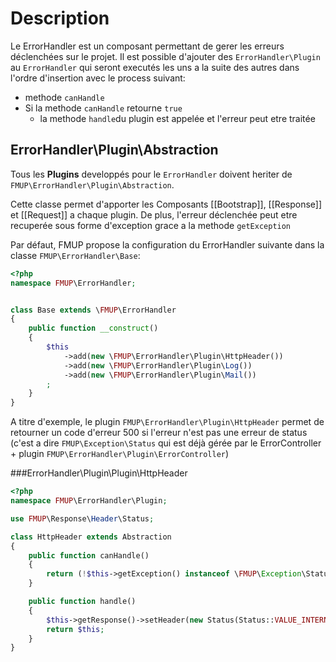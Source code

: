 Description
===========

Le ErrorHandler est un composant permettant de gerer les erreurs déclenchées sur le projet. Il est possible d'ajouter des `ErrorHandler\Plugin` au `ErrorHandler` qui seront executés les uns a la suite des autres dans l'ordre d'insertion avec le process suivant:

* methode `canHandle`
* Si la methode `canHandle` retourne `true`
    * la methode `handle`du plugin est appelée et l'erreur peut etre traitée

ErrorHandler\Plugin\Abstraction
-------------------------------

Tous les __Plugins__ developpés pour le `ErrorHandler` doivent heriter de `FMUP\ErrorHandler\Plugin\Abstraction`.

Cette classe permet d'apporter les Composants [[Bootstrap]], [[Response]] et [[Request]] a chaque plugin. De plus, l'erreur déclenchée peut etre recuperée sous forme d'exception grace a la methode `getException`

Par défaut, FMUP propose la configuration du ErrorHandler suivante dans la classe `FMUP\ErrorHandler\Base`:

```php
<?php
namespace FMUP\ErrorHandler;


class Base extends \FMUP\ErrorHandler
{
    public function __construct()
    {
        $this
            ->add(new \FMUP\ErrorHandler\Plugin\HttpHeader())
            ->add(new \FMUP\ErrorHandler\Plugin\Log())
            ->add(new \FMUP\ErrorHandler\Plugin\Mail())
        ;
    }
}
```

A titre d'exemple, le plugin `FMUP\ErrorHandler\Plugin\HttpHeader` permet de retourner un code d'erreur 500 si l'erreur n'est pas une erreur de status (c'est a dire `FMUP\Exception\Status` qui est déjà gérée par le ErrorController + plugin `FMUP\ErrorHandler\Plugin\ErrorController`)

###ErrorHandler\Plugin\Plugin\HttpHeader

```php
<?php
namespace FMUP\ErrorHandler\Plugin;

use FMUP\Response\Header\Status;

class HttpHeader extends Abstraction
{
    public function canHandle()
    {
        return (!$this->getException() instanceof \FMUP\Exception\Status);
    }

    public function handle()
    {
        $this->getResponse()->setHeader(new Status(Status::VALUE_INTERNAL_SERVER_ERROR));
        return $this;
    }
}
```
